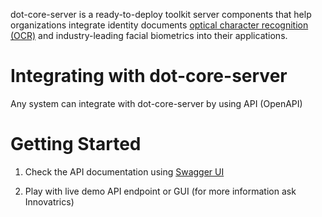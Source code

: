 dot-core-server is a ready-to-deploy toolkit server components that help organizations integrate identity documents [optical character recognition (OCR)](https://github.com/innovatrics/dot-ocr-server) and industry-leading facial biometrics into their applications.

# Integrating with dot-core-server
Any system can integrate with dot-core-server by using API (OpenAPI)

# Getting Started
1. Check the API documentation using [Swagger UI](https://innovatrics.github.io/dot-core-server/?url=https://raw.githubusercontent.com/innovatrics/dot-core-server/master/api/swagger.json)

2. Play with live demo API endpoint or GUI (for more information ask Innovatrics)
